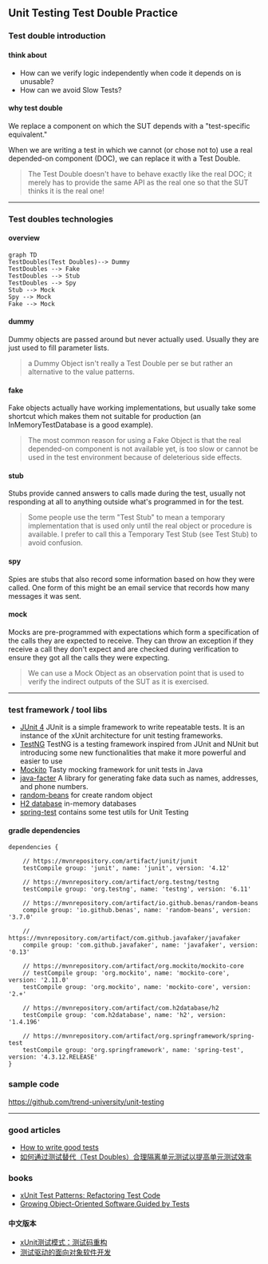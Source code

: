 ## Unit Testing Test Double Practice

### Test double introduction

#### think about
* How can we verify logic independently when code it depends on is unusable?
* How can we avoid Slow Tests?

#### why test double
We replace a component on which the SUT depends with a "test-specific equivalent."

When we are writing a test in which we cannot (or chose not to) use a real depended-on component (DOC), we can replace it with a Test Double.

> The Test Double doesn't have to behave exactly like the real DOC; it merely has to provide the same API as the real one so that the SUT thinks it is the real one!

---

### Test doubles technologies

#### overview
```
graph TD
TestDoubles(Test Doubles)--> Dummy
TestDoubles --> Fake
TestDoubles --> Stub
TestDoubles --> Spy
Stub --> Mock
Spy --> Mock
Fake --> Mock
```

#### dummy
Dummy objects are passed around but never actually used. Usually they are just used to fill parameter lists.


> a Dummy Object isn't really a Test Double per se but rather an alternative to the value patterns.

#### fake
Fake objects actually have working implementations, but usually take some shortcut which makes them not suitable for production (an InMemoryTestDatabase is a good example).

> The most common reason for using a Fake Object is that the real depended-on component is not available yet, is too slow or cannot be used in the test environment because of deleterious side effects.

#### stub
Stubs provide canned answers to calls made during the test, usually not responding at all to anything outside what's programmed in for the test.

> Some people use the term "Test Stub" to mean a temporary implementation that is used only until the real object or procedure is available. I prefer to call this a Temporary Test Stub (see Test Stub) to avoid confusion.


#### spy
Spies are stubs that also record some information based on how they were called. One form of this might be an email service that records how many messages it was sent.

#### mock
Mocks are pre-programmed with expectations which form a specification of the calls they are expected to receive. They can throw an exception if they receive a call they don't expect and are checked during verification to ensure they got all the calls they were expecting.

> We can use a Mock Object as an observation point that is used to verify the indirect outputs of the SUT as it is exercised.

---

### test framework / tool libs
* [JUnit 4](http://junit.org/junit4/) JUnit is a simple framework to write repeatable tests. It is an instance of the xUnit architecture for unit testing frameworks.
* [TestNG](http://testng.org/doc/) TestNG is a testing framework inspired from JUnit and NUnit but introducing some new functionalities that make it more powerful and easier to use
* [Mockito](http://site.mockito.org/) Tasty mocking framework for unit tests in Java
* [java-facter](https://github.com/DiUS/java-faker) A library for generating fake data such as names, addresses, and phone numbers.
* [random-beans](https://github.com/benas/random-beans/wiki) for create random object
* [H2 database](http://www.h2database.com/html/main.html) in-memory databases
* [spring-test](https://docs.spring.io/spring/docs/4.3.12.RELEASE/spring-framework-reference/html/overview.html#overview-testing) contains some test utils for Unit Testing


#### gradle dependencies

```
dependencies {

    // https://mvnrepository.com/artifact/junit/junit
    testCompile group: 'junit', name: 'junit', version: '4.12'

    // https://mvnrepository.com/artifact/org.testng/testng
    testCompile group: 'org.testng', name: 'testng', version: '6.11'

    // https://mvnrepository.com/artifact/io.github.benas/random-beans
    compile group: 'io.github.benas', name: 'random-beans', version: '3.7.0'

    // https://mvnrepository.com/artifact/com.github.javafaker/javafaker
    compile group: 'com.github.javafaker', name: 'javafaker', version: '0.13'

    // https://mvnrepository.com/artifact/org.mockito/mockito-core
    // testCompile group: 'org.mockito', name: 'mockito-core', version: '2.11.0'
    testCompile group: 'org.mockito', name: 'mockito-core', version: '2.+'

    // https://mvnrepository.com/artifact/com.h2database/h2
    testCompile group: 'com.h2database', name: 'h2', version: '1.4.196'

    // https://mvnrepository.com/artifact/org.springframework/spring-test
    testCompile group: 'org.springframework', name: 'spring-test', version: '4.3.12.RELEASE'
}
```

### sample code

https://github.com/trend-university/unit-testing


---

### good articles
* [How to write good tests](https://github.com/mockito/mockito/wiki/How-to-write-good-tests)
* [如何通过测试替代（Test Doubles）合理隔离单元测试以提高单元测试效率](https://www.ibm.com/developerworks/cn/java/j-lo-TestDoubles/)

### books
* [xUnit Test Patterns: Refactoring Test Code](http://xunitpatterns.com/)
* [Growing Object-Oriented Software,Guided by Tests](http://www.growing-object-oriented-software.com/)

#### 中文版本
* [xUnit测试模式：测试码重构](https://item.taobao.com/item.htm?id=560299118413)
* [测试驱动的面向对象软件开发](http://item.jd.com/10060248.html)
